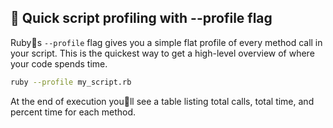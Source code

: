 ## 🐢 Quick script profiling with --profile flag

Rubys `--profile` flag gives you a simple flat profile of every method call in your script. This is the quickest way to get a high-level overview of where your code spends time.

```bash
ruby --profile my_script.rb
```

At the end of execution youll see a table listing total calls, total time, and percent time for each method.